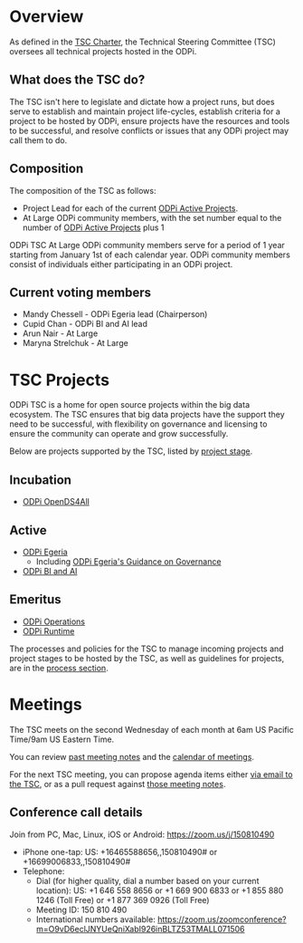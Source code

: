 # Overview

As defined in the [TSC Charter](https://www.odpi.org/odpi-tsc-charter-2), the Technical Steering Committee (TSC) oversees all technical projects hosted in the ODPi.

## What does the TSC do?

The TSC isn't here to legislate and dictate how a project runs, but does serve
to establish and maintain project life-cycles, establish criteria for a project to be
hosted by ODPi, ensure projects have the resources and tools to be successful, and resolve
conflicts or issues that any ODPi project may call them to do.

## Composition

The composition of the TSC as follows:

- Project Lead for each of the current [ODPi Active Projects](#active).
- At Large ODPi community members, with the set number equal to the number of [ODPi Active Projects](#active) plus 1

ODPi TSC At Large ODPi community members serve for a period of 1 year starting from
January 1st of each calendar year. ODPi community members consist of individuals
either participating in an ODPi project.

## Current voting members

* Mandy Chessell - ODPi Egeria lead (Chairperson)
* Cupid Chan - ODPi BI and AI lead
* Arun Nair - At Large
* Maryna Strelchuk - At Large

# TSC Projects

ODPi TSC is a home for open source projects within the big data ecosystem. The TSC ensures that big data projects have the support they need to be successful, with flexibility on governance and licensing to ensure the community can operate and grow successfully.

Below are projects supported by the TSC, listed by [project stage](process/project_stages.md).

## Incubation

* [ODPi OpenDS4All](https://github.com/odpi/OpenDS4All)

## Active

* [ODPi Egeria](https://github.com/odpi/egeria)
  * Including [ODPi Egeria's Guidance on Governance](https://github.com/odpi/data-governance)
* [ODPi BI and AI](https://github.com/odpi/sig-reports/wiki/BI-and-AI-SIG)

## Emeritus

* [ODPi Operations](https://github.com/odpi/specs/wiki/meetings/OperationsPMC)
* [ODPi Runtime](https://github.com/odpi/specs/wiki/meetings/RuntimePMC)

The processes and policies for the TSC to manage incoming projects and project stages to be hosted by the TSC, as well as guidelines for projects, are in the [process section](process).

# Meetings

The TSC meets on the second Wednesday of each month at 6am US Pacific Time/9am US Eastern Time. 

You can review [past meeting notes](meetings) and the [calendar of meetings](https://lists.odpi.org/calendar).

For the next TSC meeting, you can propose agenda items either [via email to the TSC](mailto:odpi-tsc@lists.odpi.org), or as a pull request against [those meeting notes](meetings).

## Conference call details

Join from PC, Mac, Linux, iOS or Android: https://zoom.us/j/150810490

* iPhone one-tap: US: +16465588656,,150810490#  or +16699006833,,150810490#
* Telephone:
   * Dial (for higher quality, dial a number based on your current location):
        US: +1 646 558 8656  or +1 669 900 6833  or +1 855 880 1246 (Toll Free) or +1 877 369 0926 (Toll Free)
   * Meeting ID: 150 810 490
   * International numbers available: https://zoom.us/zoomconference?m=O9vD6eclJNYUeQniXabI926inBLTZ53TMALL071506
